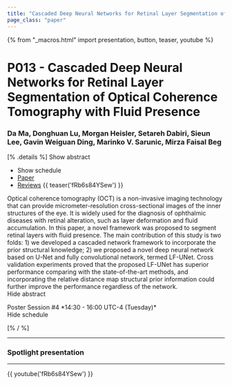 ```yaml
---
title: "Cascaded Deep Neural Networks for Retinal Layer Segmentation of Optical Coherence Tomography with Fluid Presence"
page_class: "paper"
---
```


{% from "_macros.html" import presentation, button, teaser, youtube %}

# P013 - Cascaded Deep Neural Networks for Retinal Layer Segmentation of Optical Coherence Tomography with Fluid Presence

### Da Ma, Donghuan Lu, Morgan Heisler, Setareh Dabiri, Sieun Lee, Gavin Weiguan Ding, Marinko V. Sarunic, Mirza Faisal Beg

[% .details %]
<a class="toggle_visibility" data-selector=".abstract" data-level="3">Show abstract</a>
- <a class="toggle_visibility" data-selector=".schedule" data-level="3">Show schedule</a>
- <a href="https://openreview.net/pdf?id=dxVMXBzKKQ">Paper</a>
- <a href="https://openreview.net/forum?id=dxVMXBzKKQ">Reviews</a>
{{ teaser('fRb6s84YSew') }}

<p>
    <span class="abstract">
        Optical coherence tomography (OCT) is a non-invasive imaging technology that can provide micrometer-resolution cross-sectional images of the inner structures of the eye. It is widely used for the diagnosis of ophthalmic diseases with retinal alteration, such as layer deformation and fluid accumulation. In this paper, a novel framework was proposed to segment retinal layers with fluid presence. The main contribution of this study is two folds: 1) we developed a cascaded network framework to incorporate the prior structural knowledge; 2) we proposed a novel deep neural network based on U-Net and fully convolutional network, termed LF-UNet. Cross validation experiments proved that the proposed LF-UNet has superior performance comparing with the state-of-the-art methods, and incorporating the relative distance map structural prior information could further improve the performance regardless of the network.
        <br>
        <span class="actions"><a class="toggle_visibility" data-level="2">Hide abstract</a></span>
    </span>
</p>

<p>
    <span class="schedule">
        Poster Session #4 *14:30 - 16:00 UTC-4 (Tuesday)*
        <br>
        <span class="actions"><a class="toggle_visibility" data-level="2">Hide schedule</a></span>
    </span>
</p>

<!-- {{ button("Access paper channel", "https://chat.midl.io/channel/p013") }} -->
[% / %]

---

### Spotlight presentation

---

{{ youtube('fRb6s84YSew') }}